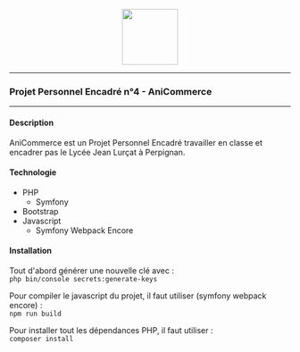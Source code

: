 <p align="center">  
    <img src="https://i.imgur.com/eaVh4MV.png" width="100"></img>  
</p>  

---
  
### Projet Personnel Encadré n°4 - AniCommerce

---
  
#### Description  

AniCommerce est un Projet Personnel Encadré travailler en classe et encadrer pas le Lycée Jean Lurçat à Perpignan.

#### Technologie

- PHP
	- Symfony
- Bootstrap
- Javascript
	- Symfony Webpack Encore

#### Installation

Tout d'abord générer une nouvelle clé avec : <br>
`php bin/console secrets:generate-keys`

Pour compiler le javascript du projet, il faut utiliser (symfony webpack encore) : <br>
`npm run build`

Pour installer tout les dépendances PHP, il faut utiliser  : <br>
`composer install`
